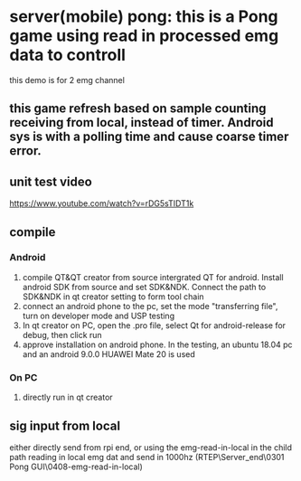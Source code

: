 # server(mobile) pong: this is a Pong game using read in processed emg data to controll
this demo is for 2 emg channel
## this game refresh based on sample counting receiving from local, instead of timer. Android sys is with a polling time and cause coarse timer error.

## unit test video
https://www.youtube.com/watch?v=rDG5sTIDT1k

## compile
### Android
1. compile QT&QT creator from source intergrated QT for android. Install android SDK from source and set SDK&NDK. Connect the path to SDK&NDK in qt creator setting to form tool chain
2. connect an android phone to the pc, set the mode "transferring file", turn on developer mode and USP testing
3. In qt creator on PC, open the .pro file, select Qt for android-release for debug, then click run
4. approve installation on android phone. In the testing, an ubuntu 18.04 pc and an android 9.0.0 HUAWEI Mate 20 is used
### On PC
1. directly run in qt creator

## sig input from local
either directly send from rpi end, or using the emg-read-in-local in the child path reading in local emg dat and send in 1000hz (RTEP\Server_end\0301 Pong GUI\0408-emg-read-in-local)
